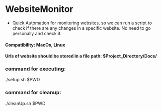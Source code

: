 # WebsiteMonitor

* Quick Automation for monitoring websites, so we can run a script to check if there are any changes in a specific website. No need to go personally and check it.


#### Compatibility: MacOs, Linux

#### Urls of website should be stored in a file path: $Project_Directory/Docs/ 

### command for executing:
./setup.sh $PWD

### command for cleanup:
./cleanUp.sh $PWD
